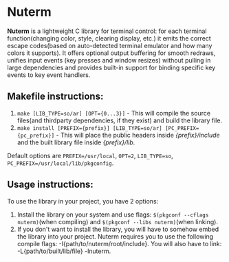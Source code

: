 # Nuterm

__Nuterm__ is a lightweight C library for terminal control: for each terminal function(changing color, style, clearing display, etc.) it emits the correct escape codes(based on auto-detected terminal emulator and how many colors it supports). It offers optional output buffering for smooth redraws, unifies input events (key presses and window resizes) without pulling in large dependencies and provides built-in support for binding specific key events to key event handlers.

## Makefile instructions:

1. `make [LIB_TYPE=so/ar] [OPT={0...3}]` - This will compile the source files(and thirdparty dependencies, if they exist) and build the library file.
2. `make install [PREFIX={prefix}] [LIB_TYPE=so/ar] [PC_PREFIX={pc_prefix}]` - This will place the public headers inside _{prefix}/include_ and the built library file inside _{prefix}/lib_.

Default options are `PREFIX=/usr/local`, `OPT=2`, `LIB_TYPE=so`, `PC_PREFIX=/usr/local/lib/pkgconfig`.

## Usage instructions:

To use the library in your project, you have 2 options:
1. Install the library on your system and use flags: `$(pkgconf --cflags nuterm)`(when compiling) and `$(pkgconf --libs nuterm)`(when linking).
2. If you don't want to install the library, you will have to somehow embed the library into your project. Nuterm requires you to use the following compile flags: -I{path/to/nuterm/root/include}. You will also have to link: -L{path/to/built/lib/file} -lnuterm.
